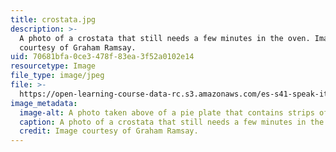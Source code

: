 ```yaml
---
title: crostata.jpg
description: >-
  A photo of a crostata that still needs a few minutes in the oven. Image
  courtesy of Graham Ramsay.
uid: 70681bfa-0ce3-478f-83ea-3f52a0102e14
resourcetype: Image
file_type: image/jpeg
file: >-
  https://open-learning-course-data-rc.s3.amazonaws.com/es-s41-speak-italian-with-your-mouth-full-spring-2012/70681bfa0ce3478f83ea3f52a0102e14_crostata.jpg
image_metadata:
  image-alt: A photo taken above of a pie plate that contains strips of dough and fruit.
  caption: A photo of a crostata that still needs a few minutes in the oven.
  credit: Image courtesy of Graham Ramsay.
---
```

